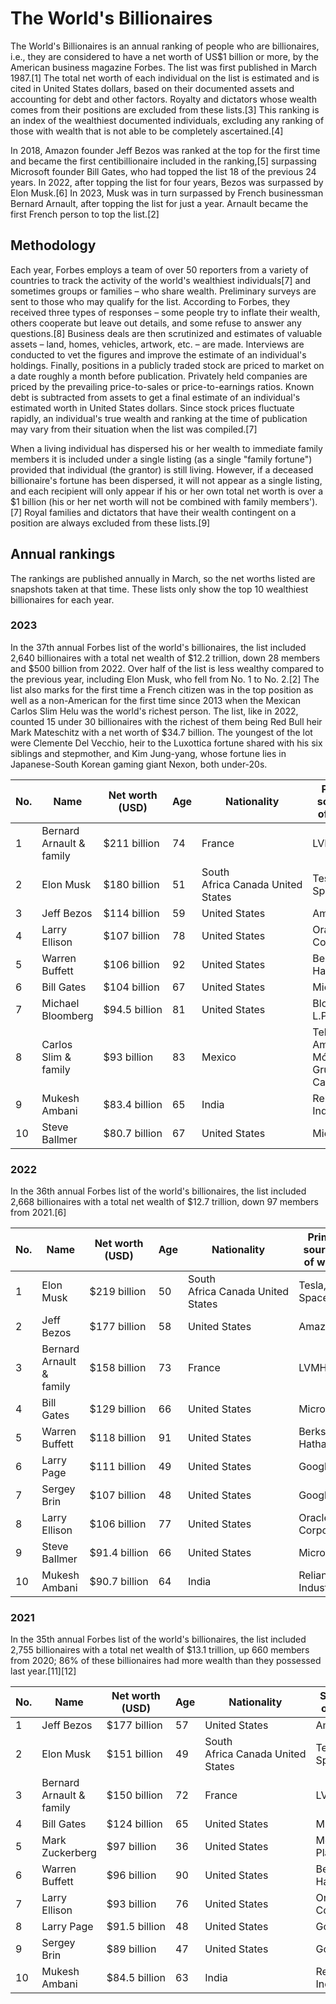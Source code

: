 # The World's Billionaires

The World's Billionaires is an annual ranking of people who are billionaires, i.e., they are considered to have a net worth of US$1 billion or more, by the American business magazine Forbes. The list was first published in March 1987.[1] The total net worth of each individual on the list is estimated and is cited in United States dollars, based on their documented assets and accounting for debt and other factors. Royalty and dictators whose wealth comes from their positions are excluded from these lists.[3] This ranking is an index of the wealthiest documented individuals, excluding any ranking of those with wealth that is not able to be completely ascertained.[4]

In 2018, Amazon founder Jeff Bezos was ranked at the top for the first time and became the first centibillionaire included in the ranking,[5] surpassing Microsoft founder Bill Gates, who had topped the list 18 of the previous 24 years. In 2022, after topping the list for four years, Bezos was surpassed by Elon Musk.[6] In 2023, Musk was in turn surpassed by French businessman Bernard Arnault, after topping the list for just a year. Arnault became the first French person to top the list.[2]

##  Methodology

Each year, Forbes employs a team of over 50 reporters from a variety of countries to track the activity of the world's wealthiest individuals[7] and sometimes groups or families – who share wealth. Preliminary surveys are sent to those who may qualify for the list. According to Forbes, they received three types of responses – some people try to inflate their wealth, others cooperate but leave out details, and some refuse to answer any questions.[8] Business deals are then scrutinized and estimates of valuable assets – land, homes, vehicles, artwork, etc. – are made. Interviews are conducted to vet the figures and improve the estimate of an individual's holdings. Finally, positions in a publicly traded stock are priced to market on a date roughly a month before publication. Privately held companies are priced by the prevailing price-to-sales or price-to-earnings ratios. Known debt is subtracted from assets to get a final estimate of an individual's estimated worth in United States dollars. Since stock prices fluctuate rapidly, an individual's true wealth and ranking at the time of publication may vary from their situation when the list was compiled.[7]

When a living individual has dispersed his or her wealth to immediate family members it is included under a single listing (as a single "family fortune") provided that individual (the grantor) is still living. However, if a deceased billionaire's fortune has been dispersed, it will not appear as a single listing, and each recipient will only appear if his or her own total net worth is over a $1 billion (his or her net worth will not be combined with family members').[7] Royal families and dictators that have their wealth contingent on a position are always excluded from these lists.[9]

## Annual rankings

The rankings are published annually in March, so the net worths listed are snapshots taken at that time. These lists only show the top 10 wealthiest billionaires for each year.

### 2023

In the 37th annual Forbes list of the world's billionaires, the list included 2,640 billionaires with a total net wealth of $12.2 trillion, down 28 members and $500 billion from 2022. Over half of the list is less wealthy compared to the previous year, including Elon Musk, who fell from No. 1 to No. 2.[2] The list also marks for the first time a French citizen was in the top position as well as a non-American for the first time since 2013 when the Mexican Carlos Slim Helu was the world's richest person. The list, like in 2022, counted 15 under 30 billionaires with the richest of them being Red Bull heir Mark Mateschitz with a net worth of $34.7 billion. The youngest of the lot were Clemente Del Vecchio, heir to the Luxottica fortune shared with his six siblings and stepmother, and Kim Jung-yang, whose fortune lies in Japanese-South Korean gaming giant Nexon, both under-20s.

|No.|Name|Net worth (USD)|Age|Nationality|Primary source(s) of wealth|
|--- |--- |--- |--- |--- |--- |
|1|Bernard Arnault & family|$211 billion|74|France|LVMH|
|2|Elon Musk|$180 billion|51|South Africa Canada United States|Tesla, SpaceX|
|3|Jeff Bezos|$114 billion|59|United States|Amazon|
|4|Larry Ellison|$107 billion|78|United States|Oracle Corporation|
|5|Warren Buffett|$106 billion|92|United States|Berkshire Hathaway|
|6|Bill Gates|$104 billion|67|United States|Microsoft|
|7|Michael Bloomberg|$94.5 billion|81|United States|Bloomberg L.P.|
|8|Carlos Slim & family|$93 billion|83|Mexico|Telmex, América Móvil, Grupo Carso|
|9|Mukesh Ambani|$83.4 billion|65|India|Reliance Industries|
|10|Steve Ballmer|$80.7 billion|67|United States|Microsoft|


### 2022

In the 36th annual Forbes list of the world's billionaires, the list included 2,668 billionaires with a total net wealth of $12.7 trillion, down 97 members from 2021.[6]

|No.|Name|Net worth (USD)|Age|Nationality|Primary source(s) of wealth|
|--- |--- |--- |--- |--- |--- |
|1|Elon Musk|$219 billion|50|South Africa Canada United States|Tesla, SpaceX|
|2|Jeff Bezos|$177 billion|58|United States|Amazon|
|3|Bernard Arnault & family|$158 billion|73|France|LVMH|
|4|Bill Gates|$129 billion|66|United States|Microsoft|
|5|Warren Buffett|$118 billion|91|United States|Berkshire Hathaway|
|6|Larry Page|$111 billion|49|United States|Google|
|7|Sergey Brin|$107 billion|48|United States|Google|
|8|Larry Ellison|$106 billion|77|United States|Oracle Corporation|
|9|Steve Ballmer|$91.4 billion|66|United States|Microsoft|
|10|Mukesh Ambani|$90.7 billion|64|India|Reliance Industries|


### 2021

In the 35th annual Forbes list of the world's billionaires, the list included 2,755 billionaires with a total net wealth of $13.1 trillion, up 660 members from 2020; 86% of these billionaires had more wealth than they possessed last year.[11][12]

|No.|Name|Net worth (USD)|Age|Nationality|Source(s) of wealth|
|--- |--- |--- |--- |--- |--- |
|1|Jeff Bezos|$177 billion|57|United States|Amazon|
|2|Elon Musk|$151 billion|49|South Africa Canada United States|Tesla, SpaceX|
|3|Bernard Arnault & family|$150 billion|72|France|LVMH|
|4|Bill Gates|$124 billion|65|United States|Microsoft|
|5|Mark Zuckerberg|$97 billion|36|United States|Meta Platforms|
|6|Warren Buffett|$96 billion|90|United States|Berkshire Hathaway|
|7|Larry Ellison|$93 billion|76|United States|Oracle Corporation|
|8|Larry Page|$91.5 billion|48|United States|Google|
|9|Sergey Brin|$89 billion|47|United States|Google|
|10|Mukesh Ambani|$84.5 billion|63|India|Reliance Industries|
